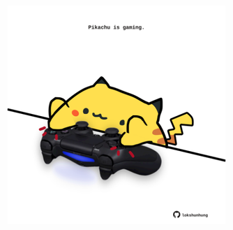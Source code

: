 <!-- built at 20/09/2021, 16:02:41 UTC -->
<p align="center">
  <img width="500" height="500" src="./ReadmeImage.svg">
</p>
